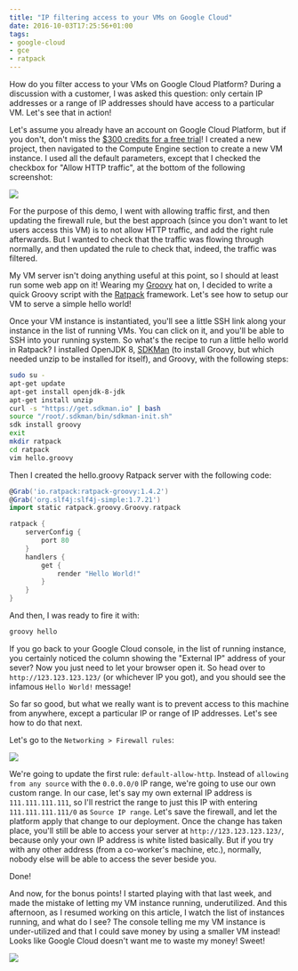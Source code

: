```yaml
---
title: "IP filtering access to your VMs on Google Cloud"
date: 2016-10-03T17:25:56+01:00
tags:
- google-cloud
- gce
- ratpack
---
```


How do you filter access to your VMs on Google Cloud Platform? During a discussion with a customer, I was asked this question: only certain IP addresses or a range of IP addresses should have access to a particular VM. Let's see that in action!

Let's assume you already have an account on Google Cloud Platform, but if you don't, don't miss the [$300 credits for a free trial](https://cloud.google.com/free-trial/)! I created a new project, then navigated to the Compute Engine section to create a new VM instance. I used all the default parameters, except that I checked the checkbox for "Allow HTTP traffic", at the bottom of the following screenshot:

![](http://glaforge.appspot.com/media/firewall-create-instance.png)

For the purpose of this demo, I went with allowing traffic first, and then updating the firewall rule, but the best approach (since you don't want to let users access this VM) is to not allow HTTP traffic, and add the right rule afterwards. But I wanted to check that the traffic was flowing through normally, and then updated the rule to check that, indeed, the traffic was filtered.

My VM server isn't doing anything useful at this point, so I should at least run some web app on it! Wearing my [Groovy](http://www.groovy-lang.org/) hat on, I decided to write a quick Groovy script with the [Ratpack](https://ratpack.io/) framework. Let's see how to setup our VM to serve a simple hello world!

Once your VM instance is instantiated, you'll see a little SSH link along your instance in the list of running VMs. You can click on it, and you'll be able to SSH into your running system. So what's the recipe to run a little hello world in Ratpack? I installed OpenJDK 8, [SDKMan](http://sdkman.io/) (to install Groovy, but which needed unzip to be installed for itself), and Groovy, with the following steps:

```bash
sudo su -
apt-get update
apt-get install openjdk-8-jdk
apt-get install unzip
curl -s "https://get.sdkman.io" | bash
source "/root/.sdkman/bin/sdkman-init.sh"
sdk install groovy
exit
mkdir ratpack
cd ratpack
vim hello.groovy
```

Then I created the hello.groovy Ratpack server with the following code:

```groovy
@Grab('io.ratpack:ratpack-groovy:1.4.2')
@Grab('org.slf4j:slf4j-simple:1.7.21')
import static ratpack.groovy.Groovy.ratpack

ratpack {
    serverConfig {
        port 80
    }
    handlers {
        get {
            render "Hello World!"
        }
    }
}
```

And then, I was ready to fire it with:

```bash
groovy hello
```

If you go back to your Google Cloud console, in the list of running instance, you certainly noticed the column showing the "External IP" address of your sever? Now you just need to let your browser open it. So head over to `http://123.123.123.123/` (or whichever IP you got), and you should see the infamous `Hello World!` message!

So far so good, but what we really want is to prevent access to this machine from anywhere, except a particular IP or range of IP addresses. Let's see how to do that next.

Let's go to the `Networking > Firewall rules`:

![](/img/ip-filter/firewall-edit-rule.png)

We're going to update the first rule: `default-allow-http`. Instead of `allowing from any source` with the `0.0.0.0/0` IP range, we're going to use our own custom range. In our case, let's say my own external IP address is `111.111.111.111`, so I'll restrict the range to just this IP with entering `111.111.111.111/0` as `Source IP range`. Let's save the firewall, and let the platform apply that change to our deployment. Once the change has taken place, you'll still be able to access your server at `http://123.123.123.123/`, because only your own IP address is white listed basically. But if you try with any other address (from a co-worker's machine, etc.), normally, nobody else will be able to access the sever beside you.

Done!

And now, for the bonus points! I started playing with that last week, and made the mistake of letting my VM instance running, underutilized. And this afternoon, as I resumed working on this article, I watch the list of instances running, and what do I see? The console telling me my VM instance is under-utilized and that I could save money by using a smaller VM instead! Looks like Google Cloud doesn't want me to waste my money! Sweet!

![](/img/ip-filter/firewall-save-cost.png)